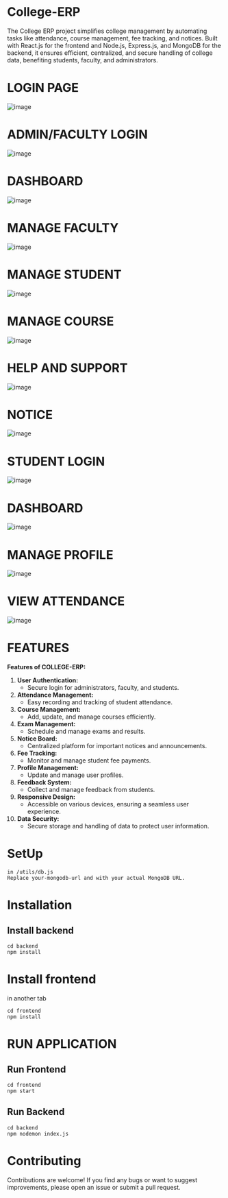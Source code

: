 # College-ERP
The College ERP project simplifies college management by automating tasks like attendance, course management, fee tracking, and notices. Built with React.js for the frontend and Node.js, Express.js, and MongoDB for the backend, it ensures efficient, centralized, and secure handling of college data, benefiting students, faculty, and administrators.

# LOGIN PAGE
![image](https://github.com/user-attachments/assets/156699a5-55fc-4f61-83af-986c8b938ba3)

# ADMIN/FACULTY LOGIN
![image](https://github.com/user-attachments/assets/d8f02dbe-dfa3-4578-ad83-b9c91e339643)
# DASHBOARD
![image](https://github.com/user-attachments/assets/2cda70db-9806-47d5-aa5d-668fb617e406)
# MANAGE FACULTY
![image](https://github.com/user-attachments/assets/a0b16823-9c5f-4461-b939-655643f7cade)
# MANAGE STUDENT
![image](https://github.com/user-attachments/assets/52567d40-2136-4d50-a9ad-831c4186b238)
# MANAGE COURSE
![image](https://github.com/user-attachments/assets/90aca3d7-1cad-490b-af98-7a8d64da711c)
# HELP AND SUPPORT
![image](https://github.com/user-attachments/assets/462652c7-535a-4fa2-a673-72c0f750ca50)
# NOTICE
![image](https://github.com/user-attachments/assets/a8e96462-2bd8-4aa5-96e6-eb70e10b828e)

# STUDENT LOGIN
![image](https://github.com/user-attachments/assets/ea7b5a8b-6b4e-41a4-953b-7ff68bae6479)
# DASHBOARD
![image](https://github.com/user-attachments/assets/37db0e71-b7d0-4424-91e9-0d2220dc5ecd)
# MANAGE PROFILE
![image](https://github.com/user-attachments/assets/61efc227-4bfb-40bb-add8-080e9c1d684a)
# VIEW ATTENDANCE
![image](https://github.com/user-attachments/assets/d6d53457-98bb-47d9-b4ce-332c29942bd4)

# FEATURES

**Features of COLLEGE-ERP:**

1. **User Authentication:**
   - Secure login for administrators, faculty, and students.  
2. **Attendance Management:**
   - Easy recording and tracking of student attendance.  
3. **Course Management:**
   - Add, update, and manage courses efficiently.  
4. **Exam Management:**
   - Schedule and manage exams and results.  
5. **Notice Board:**
   - Centralized platform for important notices and announcements. 
6. **Fee Tracking:**
   - Monitor and manage student fee payments.  
7. **Profile Management:**
   - Update and manage user profiles.  
8. **Feedback System:**
   - Collect and manage feedback from students. 
9. **Responsive Design:**
   - Accessible on various devices, ensuring a seamless user experience.
10. **Data Security:**
    - Secure storage and handling of data to protect user information.


# SetUp
```
in /utils/db.js 
Replace your-mongodb-url and with your actual MongoDB URL.
```

# Installation

## Install backend
```
cd backend
npm install
```

# Install frontend
in another tab
```
cd frontend
npm install
```

# RUN APPLICATION

## Run Frontend
```
cd frontend
npm start
```

## Run Backend
```
cd backend
npm nodemon index.js
```


# Contributing
Contributions are welcome! If you find any bugs or want to suggest improvements, please open an issue or submit a pull request.
